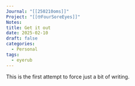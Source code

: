 ```yaml
---
Journal: "[[250210oms]]"
Project: "[[🤓FourSoreEyes]]"
Notes: 
title: Get it out
date: 2025-02-10
draft: false
categories:
  - Personal
tags:
  - eyerub
---
```


This is the first attempt to force just a bit of writing. 
